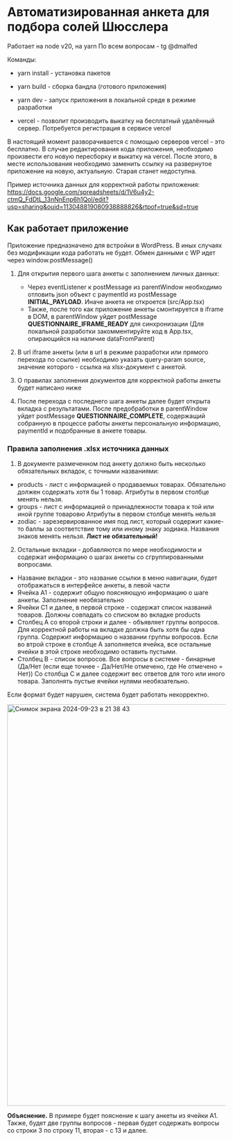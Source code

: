 # Автоматизированная анкета для подбора солей Шюсслера
Работает на node v20, на yarn
По всем вопросам - tg @dmalfed

Команды:
- yarn install - установка пакетов
- yarn build - сборка бандла (готового приложения)
- yarn dev - запуск приложения в локальной среде в режиме разработки

- vercel - позволит производить выкатку на бесплатный удалённый сервер. Потребуется регистрация в сервисе vercel

В настоящий момент разворачивается с помощью серверов vercel - это бесплатно. В случае редактирования кода приложения, необходимо произвести его новую пересборку и выкатку на vercel. После этого, в месте использования необходимо заменить ссылку на развернутое приложение на новую, актуальную. Старая станет недоступна.

Пример источника данных для корректной работы приложения:
https://docs.google.com/spreadsheets/d/1V6u4y2-ctmQ_FdDtL_13nNnEnp6h1Qol/edit?usp=sharing&ouid=113048819080938888826&rtpof=true&sd=true

## Как работает приложение
Приложение предназначено для встройки в WordPress. В иных случаях без модификации кода работать не будет.
Обмен данными с WP идет через window.postMessage()

1. Для открытия первого шага анкеты с заполнением личных данных:
   - Через eventListener к postMessage из parentWindow необходимо отловить json объект с paymentId из postMessage **INITIAL_PAYLOAD**. Иначе анкета не откроется (src/App.tsx)
   - Также, после того как приложение анкеты смонтируется в iframe в DOM, в parentWindow уйдет postMessage **QUESTIONNAIRE_IFRAME_READY** для синхронизации
(Для локальной разработки закомментируйте код в App.tsx, опирающийся на наличие dataFromParent)
  
2. В url iframe анкеты (или в url в режиме разработки или прямого перехода по ссылке) необходимо указать query-param source, значение которого - ссылка на xlsx-документ с анкетой.

3. О правилах заполнения документов для корректной работы анкеты будет написано ниже

4. После перехода с последнего шага анкеты далее будет открыта вкладка с результатами. После предобработки в parentWindow уйдет postMessage **QUESTIONNAIRE_COMPLETE**, содержащий собранную в процессе работы анкеты персональную информацию, paymentId и подобранные в анкете товары.

### Правила заполнения .xlsx источника данных

1. В документе размеченном под анкету должно быть несколько обязательных вкладок, с точными названиями:
  - products - лист с информацией о продаваемых товарах. Обязательно должен содержать хотя бы 1 товар. Атрибуты в первом столбце менять нельзя.
  - groups - лист с информацией о принадлежности товара к той или иной группе товаровю Атрибуты в первом столбце менять нельзя
  - zodiac - зарезервированное имя под лист, который содержит какие-то баллы за соответствие тому или иному знаку зодиака. Названия знаков менять нельзя. **Лист не обязательный!**

2. Остальные вкладки - добавляются по мере необходимости и содержат информацию о шагах анкеты со сгруппированными вопросами.
  - Название вкладки - это название ссылки в меню навигации, будет отображаться в интерфейсе анкеты, в левой части
  - Ячейка А1 - содержит общую поясняющую информацию о шаге анкеты. Заполнение необязательно
  - Ячейки С1 и далее, в первой строке - содержат список названий товаров. Должны совпадать со списком во вкладке products
  - Столбец А со второй строки и далее - объявляет группы вопросов. Для корректной работы на вкладке должна быть хотя бы одна группа. Содержит информацию о названии группы вопросов. Если во втрой строке в столбце А заполняется ячейка, все остальные ячейки в этой строке необходимо оставить пустыми.
  - Столбец B - список вопросов. Все вопросы в системе - бинарные (Да/Нет (если еще точнее - Да/Нет/Не отмечено, где Не отмечено = Нет)) Со столбца С и далее содержит вес ответов для того или иного товара. Заполнять пустые ячейки нулями необязательно.

Если формат будет нарушен, система будет работать некорректно.

<img width="925" alt="Снимок экрана 2024-09-23 в 21 38 43" src="https://github.com/user-attachments/assets/7d139b14-329b-4ddc-b03c-fbfba3f5e598">

**Объяснение.**
В примере будет пояснение к шагу анкеты из ячейки А1.
Также, будет две группы вопросов - первая будет содержать вопросы со строки 3 по строку 11, вторая - с 13 и далее.
